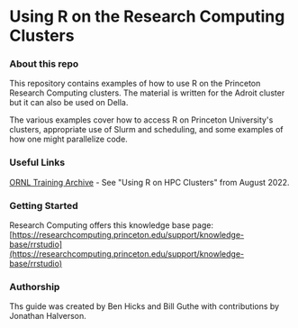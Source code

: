# Using R on the Research Computing Clusters

### About this repo

This repository contains examples of how to use R on the Princeton Research Computing
clusters. The material is written for the Adroit cluster but it can also be used on Della.

The various examples cover how to access R on Princeton University's clusters,
appropriate use of Slurm and scheduling, and some examples of how
one might parallelize code.

### Useful Links

[ORNL Training Archive](https://docs.olcf.ornl.gov/training/training_archive.html) - See "Using R on HPC Clusters" from August 2022.

### Getting Started

Research Computing offers this knowledge base page: [https://researchcomputing.princeton.edu/support/knowledge-base/rrstudio](https://researchcomputing.princeton.edu/support/knowledge-base/rrstudio)

### Authorship

Ths guide was created by Ben Hicks and Bill Guthe with contributions by Jonathan Halverson.
